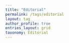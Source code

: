 ```yaml
---
title: "Editorial"
permalink: /tags/editorial
layout: tag
author_profile: true
entries_layout: grid
taxonomy: Editorial
---
```

